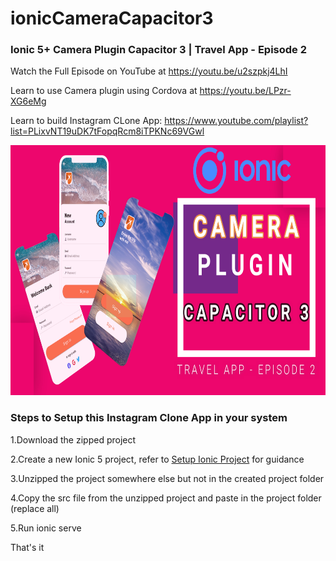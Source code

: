 # ionicCameraCapacitor3
### Ionic 5+ Camera Plugin Capacitor 3 | Travel App - Episode 2

Watch the Full Episode on YouTube at https://youtu.be/u2szpkj4LhI

Learn to use Camera plugin using Cordova at https://youtu.be/LPzr-XG6eMg

Learn to build Instagram CLone App: https://www.youtube.com/playlist?list=PLixvNT19uDK7tFopqRcm8iTPKNc69VGwl

<img src="https://github.com/Nykz/ionicCameraCapacitor3/blob/main/THUMBNAIL.png" width="1000" height="400" />

### Steps to Setup this Instagram Clone App in your system

1.Download the zipped project

2.Create a new Ionic 5 project, refer to <a href="https://www.youtube.com/watch?v=hmB2PYraBZk&t=6s&ab_channel=CodingTechnyks">Setup Ionic Project</a> for guidance

3.Unzipped the project somewhere else but not in the created project folder

4.Copy the src file from the unzipped project and paste in the project folder (replace all)

5.Run ionic serve

That's it

